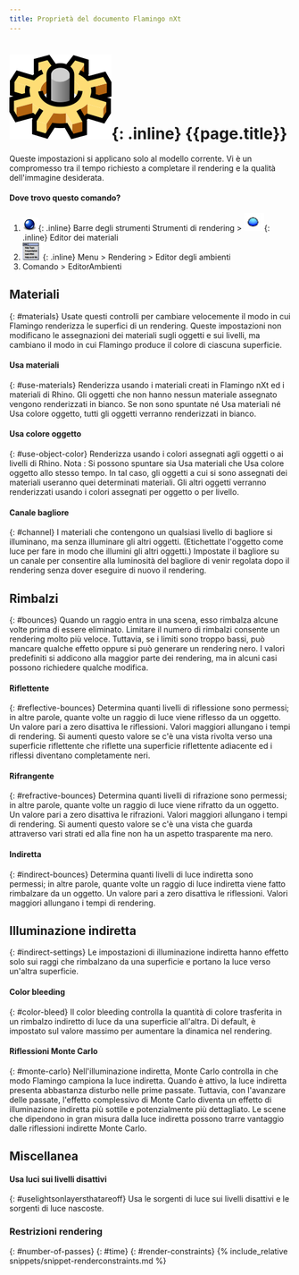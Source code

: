 ```yaml
---
title: Proprietà del documento Flamingo nXt
---
```


# ![images/options.svg](images/options.svg){: .inline} {{page.title}}
Queste impostazioni si applicano solo al modello corrente. Vi è un compromesso tra il tempo richiesto a completare il rendering e la qualità dell'immagine desiderata.

#### Dove trovo questo comando?
<!-- These locations are not correct.  They need to be updated. -->

 1. ![images/icon-render.png](images/icon-render.png){: .inline} Barre degli strumenti Strumenti di rendering > ![images/environments.png](images/environments.png){: .inline} Editor dei materiali
 1. ![images/menuicon.png](images/menuicon.png){: .inline} Menu > Rendering > Editor degli ambienti
 1. Comando > EditorAmbienti

## Materiali
{: #materials}
Usate questi controlli per cambiare velocemente il modo in cui Flamingo renderizza le superfici di un rendering.  Queste impostazioni non modificano le assegnazioni dei materiali sugli oggetti e sui livelli, ma cambiano il modo in cui Flamingo produce il colore di ciascuna superficie.

#### Usa materiali
{: #use-materials}
Renderizza usando i materiali creati in Flamingo nXt ed i materiali di Rhino. Gli oggetti che non hanno nessun materiale assegnato vengono renderizzati in bianco. Se non sono spuntate né Usa materiali né Usa colore oggetto, tutti gli oggetti verranno renderizzati in bianco.

#### Usa colore oggetto
{: #use-object-color}
Renderizza usando i colori assegnati agli oggetti o ai livelli di Rhino. Nota : Si possono spuntare sia Usa materiali che Usa colore oggetto allo stesso tempo. In tal caso, gli oggetti a cui si sono assegnati dei materiali useranno quei determinati materiali. Gli altri oggetti verranno renderizzati usando i colori assegnati per oggetto o per livello.

#### Canale bagliore
{: #channel}
I materiali che contengono un qualsiasi livello di bagliore si illuminano, ma senza illuminare gli altri oggetti. (Etichettate l'oggetto come luce per fare in modo che illumini gli altri oggetti.)  Impostate il bagliore su un canale per consentire alla luminosità del bagliore di venir regolata dopo il rendering senza dover eseguire di nuovo il rendering.

## Rimbalzi
{: #bounces}
Quando un raggio entra in una scena, esso rimbalza alcune volte prima di essere eliminato.  Limitare il numero di rimbalzi consente un rendering molto più veloce. Tuttavia, se i limiti sono troppo bassi, può mancare qualche effetto oppure si può generare un rendering nero.  I valori predefiniti si addicono alla maggior parte dei rendering, ma in alcuni casi possono richiedere qualche modifica.

#### Riflettente
{: #reflective-bounces}
Determina quanti livelli di riflessione sono permessi; in altre parole, quante volte un raggio di luce viene riflesso da un oggetto. Un valore pari a zero disattiva le riflessioni. Valori maggiori allungano i tempi di rendering. Si aumenti questo valore se c'è una vista rivolta verso una superficie riflettente che riflette una superficie riflettente adiacente ed i riflessi diventano completamente neri.

#### Rifrangente
{: #refractive-bounces}
Determina quanti livelli di rifrazione sono permessi; in altre parole, quante volte un raggio di luce viene rifratto da un oggetto. Un valore pari a zero disattiva le rifrazioni. Valori maggiori allungano i tempi di rendering. Si aumenti questo valore se c'è una vista che guarda attraverso vari strati ed alla fine non ha un aspetto trasparente ma nero.

#### Indiretta
{: #indirect-bounces}
Determina quanti livelli di luce indiretta sono permessi; in altre parole, quante volte un raggio di luce indiretta viene fatto rimbalzare da un oggetto. Un valore pari a zero disattiva le riflessioni. Valori maggiori allungano i tempi di rendering.

## Illuminazione indiretta
{: #indirect-settings}
Le impostazioni di illuminazione indiretta hanno effetto solo sui raggi che rimbalzano da una superficie e portano la luce verso un'altra superficie.

#### Color bleeding
{: #color-bleed}
Il color bleeding controlla la quantità di colore trasferita in un rimbalzo indiretto di luce da una superficie all'altra.  Di default, è impostato sul valore massimo per aumentare la dinamica nel rendering.  

#### Riflessioni Monte Carlo
{: #monte-carlo}
Nell'illuminazione indiretta, Monte Carlo controlla in che modo Flamingo campiona la luce indiretta. Quando è attivo, la luce indiretta presenta abbastanza disturbo nelle prime passate.  Tuttavia, con l'avanzare delle passate, l'effetto complessivo di Monte Carlo diventa un effetto di illuminazione indiretta più sottile e potenzialmente più dettagliato. Le scene che dipendono in gran misura dalla luce indiretta possono trarre vantaggio dalle riflessioni indirette Monte Carlo.

## Miscellanea

#### Usa luci sui livelli disattivi
{: #uselightsonlayersthatareoff}
Usa le sorgenti di luce sui livelli disattivi e le sorgenti di luce nascoste.

### Restrizioni rendering
{: #number-of-passes}
{: #time}
{: #render-constraints}
{% include_relative snippets/snippet-renderconstraints.md %}
